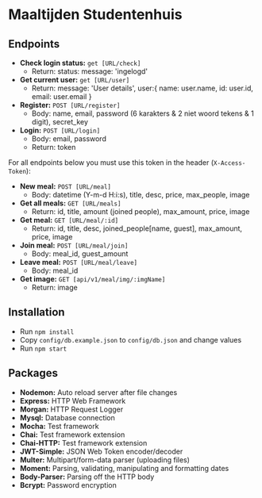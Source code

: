 # Maaltijden Studentenhuis
## Endpoints
- **Check login status:** `get [URL/check]`
    - Return: status: message: 'ingelogd'
- **Get current user:** `get [URL/user]`
    - Return: 
    message: 'User details',
        user:{
            name: user.name,
            id: user.id,
            email: user.email
        }
- **Register:** `POST [URL/register]`
    - Body: name, email, password (6 karakters & 2 niet woord tekens & 1 digit), secret_key
- **Login:** `POST [URL/login]` 
    - Body: email, password
    - Return: token

For all endpoints below you must use this token in the header (`X-Access-Token`):

- **New meal:** `POST [URL/meal]`
    - Body: datetime (Y-m-d H:i:s), title, desc, price, max_people, image
- **Get all meals:** `GET [URL/meals]`
    - Return: id, title, amount (joined people), max_amount, price, image
- **Get meal:** `GET [URL/meal/:id]`
    - Return: id, title, desc, joined_people[name, guest], max_amount, price, image
- **Join meal:** `POST [URL/meal/join]` 
    - Body: meal_id, guest_amount
- **Leave meal:** `POST [URL/meal/leave]`
    - Body: meal_id
- **Get image:** `GET [api/v1/meal/img/:imgName]`
    - Return: image

## Installation

- Run `npm install`
- Copy `config/db.example.json` to `config/db.json` and change values
- Run `npm start`

## Packages

- **Nodemon:** Auto reload server after file changes
- **Express:** HTTP Web Framework
- **Morgan:** HTTP Request Logger
- **Mysql:** Database connection
- **Mocha:** Test framework
- **Chai:** Test framework extension
- **Chai-HTTP:** Test framework extension
- **JWT-Simple:** JSON Web Token encoder/decoder
- **Multer:** Multipart/form-data parser (uploading files)
- **Moment:** Parsing, validating, manipulating and formatting dates
- **Body-Parser:** Parsing off the HTTP body
- **Bcrypt:** Password encryption
